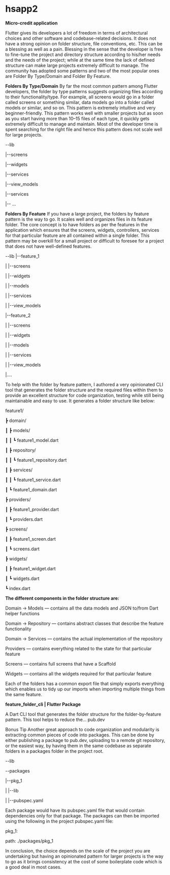 # hsapp2
 
**Micro-credit  application**
 
Flutter gives its developers a lot of freedom in terms of architectural choices and other software and codebase-related decisions. It does not have a strong opinion on folder structure, file conventions, etc. This can be a blessing as well as a pain. Blessing in the sense that the developer is free to fine-tune the project and directory structure according to his/her needs and the needs of the project; while at the same time the lack of defined structure can make large projects extremely difficult to manage.
The community has adopted some patterns and two of the most popular ones are Folder By Type/Domain and Folder By Feature.

**Folders By Type/Domain**
By far the most common pattern among Flutter developers, the folder by type patterns suggests organizing files according to their functionality/type. For example, all screens would go in a folder called screens or something similar, data models go into a folder called models or similar, and so on. This pattern is extremely intuitive and very beginner-friendly. This pattern works well with smaller projects but as soon as you start having more than 10–15 files of each type, it quickly gets extremely difficult to manage and maintain. Most of the developer time is spent searching for the right file and hence this pattern does not scale well for large projects.

--lib

  |--screens
  
  |--widgets
  
  |--services
  
  |--view_models
  
  |--services
  
  |-- ...
  
**Folders By Feature**
If you have a large project, the folders by feature pattern is the way to go. It scales well and organizes files in its feature folder. The core concept is to have folders as per the features in the application which ensures that the screens, widgets, controllers, services for that particular feature are all contained within a single folder. This pattern may be overkill for a small project or difficult to foresee for a project that does not have well-defined features.

--lib
  |--feature_1
  
  |  |--screens
  
  |  |--widgets
  
  |  |--models
  
  |  |--services
  
  |  |--view_models
  
  |--feature_2
  
  |  |--screens
  
  |  |--widgets
  
  |  |--models
  
  |  |--services
  
  |  |--view_models
  
  |....
  
To help with the folder by feature pattern, I authored a very opinionated CLI tool that generates the folder structure and the required files within them to provide an excellent structure for code organization, testing while still being maintainable and easy to use.
It generates a folder structure like below:

feature1/

┣ domain/

┃ ┣ models/

┃ ┃ ┗ feature1_model.dart

┃ ┣ repository/

┃ ┃ ┗ feature1_repository.dart

┃ ┣ services/

┃ ┃ ┗ feature1_service.dart

┃ ┗ feature1_domain.dart

┣ providers/

┃ ┣ feature1_provider.dart

┃ ┗ providers.dart

┣ screens/

┃ ┣ feature1_screen.dart

┃ ┗ screens.dart

┣ widgets/

┃ ┣ feature1_widget.dart

┃ ┗ widgets.dart

┗ index.dart

**The different components in the folder structure are:**

Domain → Models — contains all the data models and JSON to/from Dart helper functions

Domain → Repository — contains abstract classes that describe the feature functionality

Domain → Services — contains the actual implementation of the repository

Providers — contains everything related to the state for that particular feature

Screens — contains full screens that have a Scaffold

Widgets — contains all the widgets required for that particular feature

Each of the folders has a common export file that simply exports everything which enables us to tidy up our imports when importing multiple things from the same feature.

**feature_folder_cli | Flutter Package**

A Dart CLI tool that generates the folder structure for the folder-by-feature pattern. This tool helps to reduce the…
pub.dev

Bonus Tip
Another great approach to code organization and modularity is extracting common pieces of code into packages. This can be done by either publishing a package to pub.dev, uploading to a remote git repository, or the easiest way, by having them in the same codebase as separate folders in a packages folder in the project root.

--lib

--packages

  |--pkg_1
  
  |  |--lib
  
  |  |--pubspec.yaml

Each package would have its pubspec.yaml file that would contain dependencies only for that package. The packages can then be imported using the following in the project pubspec.yaml file:

pkg_1:

  path: ./packages/pkg_1

In conclusion, the choice depends on the scale of the project you are undertaking but having an opinionated pattern for larger projects is the way to go as it brings consistency at the cost of some boilerplate code which is a good deal in most cases.
